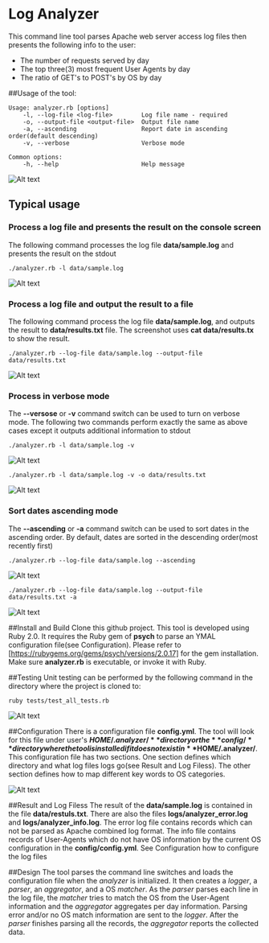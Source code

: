 # Log Analyzer

This command line tool parses Apache web server access log files then presents the following info to the user:

* The number of requests served by day
* The top three(3) most frequent User Agents by day
* The ratio of GET's to POST's by OS by day

##Usage of the tool:
```
Usage: analyzer.rb [options]
    -l, --log-file <log-file>        Log file name - required
    -o, --output-file <output-file>  Output file name
    -a, --ascending                  Report date in ascending order(default descending)
    -v, --verbose                    Verbose mode

Common options:
    -h, --help                       Help message
```

![Alt text](/data/help-screen.jpg?raw=true "Help Screenshot")

## Typical usage

### Process a log file and presents the result on the console screen
The following command processes the log file **data/sample.log** and presents the result on the stdout

`./analyzer.rb -l data/sample.log`

![Alt text](/data/regular-screen.jpg?raw=true "Result Screenshot")

### Process a log file and output the result to a file
The following command process the log file **data/sample.log**, and outputs the result to **data/results.txt** file. The screenshot uses 
**cat data/results.tx** to show the result.

`./analyzer.rb --log-file data/sample.log --output-file data/results.txt`

![Alt text](/data/output-file.jpg?raw=true "Result Screenshot")

### Process in verbose mode
The **--versose** or **-v** command switch can be used to turn on verbose mode. The following two commands perform exactly the same as above cases except it outputs additional information to stdout

`./analyzer.rb -l data/sample.log -v`

![Alt text](/data/verbose-screen.jpg?raw=true "Result Screenshot")

`./analyzer.rb -l data/sample.log -v -o data/results.txt`

![Alt text](/data/verbose-with-output-screen.jpg?raw=true "Result Screenshot")

### Sort dates ascending mode
The **--ascending** or **-a** command switch can be used to sort dates in the ascending order. By default, dates are sorted in the descending order(most recently first)

`./analyzer.rb --log-file data/sample.log --ascending`

![Alt text](/data/ascending.jpg?raw=true "Result Screenshot")

`./analyzer.rb --log-file data/sample.log --output-file data/results.txt -a`

![Alt text](/data/ascending-file.jpg?raw=true "Result Screenshot")

##Install and Build
Clone this github project. This tool is developed using Ruby 2.0. It requires the Ruby gem of **psych** to parse an YMAL configuration file(see Configuration). Please refer to [https://rubygems.org/gems/psych/versions/2.0.17] for the gem installation.
Make sure **analyzer.rb** is executable, or invoke it with Ruby.

##Testing
Unit testing can be performed by the following command in the directory where the project is cloned to:

`ruby tests/test_all_tests.rb`

![Alt text](/data/unit-testings.jpg?raw=true "Result Screenshot")

##Configuration
There is a configuration file **config.yml**. The tool will look for this file under user's **$HOME/.analyzer/** directory or the **config/** directory where the tool is installed if it does not exist in **$HOME/.analyzer/**. This configuration file has two sections. One section defines which directory and what log files logs go(see Result and Log Filess). The other section defines how to map different key words to OS categories.

![Alt text](/data/config.jpg?raw=true "Result Screenshot")

##Result and Log Filess
The result of the **data/sample.log** is contained in the file **data/restuls.txt**.
There are also the files **logs/analyzer_error.log** and **logs/analyzer_info.log**.
The error log file contains records which can not be parsed as Apache combined log format.
The info file contains records of User-Agents which do not have OS information by the current OS configuration in the **config/config.yml**.
See Configuration how to configure the log files

##Design
The tool parses the command line switches and loads the configuration file when the *analyzer* is initialized.
It then creates a *logger*, a *parser*, an *aggregator*, and a OS *matcher*.
As the *parser* parses each line in the log file, the *matcher* tries to match the OS from the User-Agent information and the *aggregator* aggregates per day information. Parsing error and/or no OS match information are sent to the *logger*. After the *parser* finishes parsing all the records,
the *aggregator* reports the collected data.
